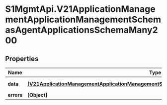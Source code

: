 # S1MgmtApi.V21ApplicationManagementApplicationManagementSchemasAgentApplicationsSchemaMany200

## Properties
Name | Type | Description | Notes
------------ | ------------- | ------------- | -------------
**data** | [**[V21ApplicationManagementApplicationManagementSchemasAgentApplicationsSchemaMany200Data]**](V21ApplicationManagementApplicationManagementSchemasAgentApplicationsSchemaMany200Data.md) | Response data | [optional] 
**errors** | **[Object]** | Errors | [optional] 


